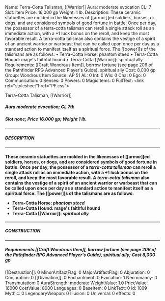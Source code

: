 Name: Terra-Cotta Talisman, [[Warrior]]
Aura: moderate evocation
CL: 7
Slot: item
Price: 16,000 gp
Weight: 1 lb.
Description: These ceramic statuettes are molded in the likenesses of [[armor]]ed soldiers, horses, or dogs, and are considered symbols of good fortune in battle. Once per day, the possessor of a terra-cotta talisman can reroll a single attack roll as an immediate action, with a +1 luck bonus on the reroll, and keep the most favorable result. A terra-cotta talisman also contains the vestige of a spirit of an ancient warrior or warbeast that can be called upon once per day as a standard action to manifest itself as a spiritual force. The [[power]]s of the talismans are as follows: • Terra-Cotta Horse: phantom steed • Terra-Cotta Hound: mage's faithful hound • Terra-Cotta [[Warrior]]: spiritual ally
Requirements: [[Craft Wondrous Item]], borrow fortune (see page 206 of the Pathfinder RPG Advanced Player's Guide), spiritual ally
Cost: 8,000 gp
Group: Wondrous Item
Source: AP 51
AL: 0
Int: 0
Wis: 0
Cha: 0
Ego: 0
Communication: 0
Senses: 0
Powers: 0
MagicItems: 0
FullText: <link rel="stylesheet"href="PF.css"><div class="heading"><p class="alignleft">Terra-Cotta Talisman, [[Warrior]]</p><div style="clear: both;"></div></div><div><h5><b>Aura </b>moderate evocation; <b>CL </b>7th</h5><h5><b>Slot </b>none; <b>Price </b>16,000 gp; <b>Weight </b>1 lb.</h5></div><hr/><div><h5><b>DESCRIPTION</b></h5></div><hr/><div><h4><p>These ceramic statuettes are molded in the likenesses of [[armor]]ed soldiers, horses, or dogs, and are considered symbols of good fortune in battle. Once per day, the possessor of a <i>terra-cotta talisman</i> can reroll a single attack roll as an immediate action, with a +1 luck bonus on the reroll, and keep the most favorable result. A <i>terra-cotta talisman</i> also contains the vestige of a spirit of an ancient warrior or warbeast that can be called upon once per day as a standard action to manifest itself as a spiritual force. The [[power]]s of the talismans are as follows: <ul><li> Terra-Cotta Horse: <i>phantom steed</i> <li> Terra-Cotta Hound: mage's faithful hound <li> Terra-Cotta [[Warrior]]: <i>spiritual ally</i></ul></p></h4></div><hr/><div><h5><b>CONSTRUCTION</b></h5></div><hr/><div><h5><b>Requirements </b>[[Craft Wondrous Item]], <i>borrow fortune (see page 206 of the Pathfinder RPG Advanced Player's Guide)</i>, <i>spiritual ally</i>; <b>Cost </b>8,000 gp</h5></div>
[[Destruction]]: 0
MinorArtifactFlag: 0
MajorArtifactFlag: 0
Abjuration: 0
Conjuration: 0
[[Divination]]: 0
Enchantment: 0
Evocation: 1
Necromancy: 0
Transmutation: 0
AuraStrength: moderate
WeightValue: 1.0
PriceValue: 16000
CostValue: 8000
Languages: 0
BaseItem: 0
LinkText: 0
id: 1009
Mythic: 0
LegendaryWeapon: 0
Illusion: 0
Universal: 0
effects: 0
